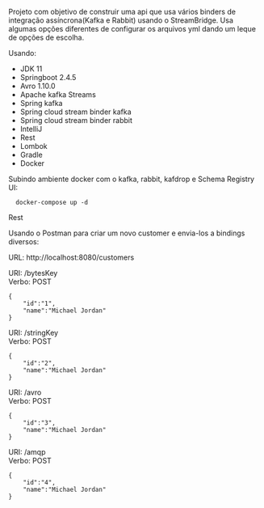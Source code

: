 Projeto com objetivo de construir uma api que usa vários binders de integração assíncrona(Kafka e Rabbit) usando o StreamBridge.
Usa algumas opções diferentes de configurar os arquivos yml dando um leque de opções de escolha.

Usando:

* JDK 11
* Springboot 2.4.5
* Avro 1.10.0
* Apache kafka Streams
*	Spring kafka
* Spring cloud stream binder kafka
*	Spring cloud stream binder rabbit
* IntelliJ
* Rest
* Lombok
* Gradle
* Docker


Subindo ambiente docker com o kafka, rabbit, kafdrop e Schema Registry UI:
```
  docker-compose up -d
 ```

<p>Rest</p>
Usando o Postman para criar um novo customer e envia-los a bindings diversos:

URL: http://localhost:8080/customers

URI: /bytesKey   
Verbo: POST
   
```
{
    "id":"1",
    "name":"Michael Jordan"
}
```
   
URI: /stringKey   
Verbo: POST
   
```
{
    "id":"2",
    "name":"Michael Jordan"
}
```
   
URI: /avro   
Verbo: POST
   
```
{
    "id":"3",
    "name":"Michael Jordan"
}
```

URI: /amqp   
Verbo: POST
   
```
{
    "id":"4",
    "name":"Michael Jordan"
}
```
